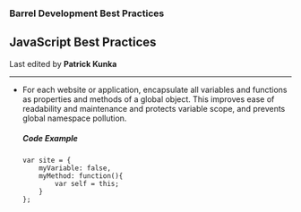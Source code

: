 ### Barrel Development Best Practices

JavaScript Best Practices
-------------------------

Last edited by **Patrick Kunka**

- - -

*	For each website or application, encapsulate all variables and functions as properties and methods of a global object. This improves ease of readability and maintenance and protects variable scope, and prevents global namespace pollution.

	##### Code Example
	
		var site = {
			myVariable: false,
			myMethod: function(){
				var self = this;
			}
		};